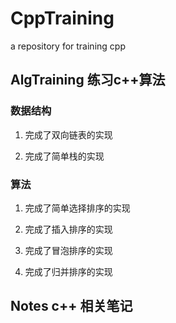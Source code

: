 # CppTraining
a repository for training cpp


## AlgTraining 练习c++算法

### 数据结构

1. 完成了双向链表的实现

2. 完成了简单栈的实现

### 算法

1. 完成了简单选择排序的实现

3. 完成了插入排序的实现

4. 完成了冒泡排序的实现

5. 完成了归并排序的实现



## Notes c++ 相关笔记

